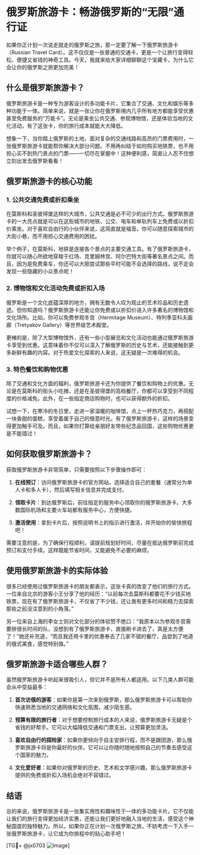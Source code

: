 # 俄罗斯旅游卡：畅游俄罗斯的“无限”通行证

如果你正计划一次说走就走的俄罗斯之旅，那一定要了解一下俄罗斯旅游卡（Russian Travel Card）。这不仅仅是一张普通的交通卡，更是一个让旅行变得轻松、便捷又省钱的神奇工具。今天，我就来给大家详细聊聊这个宝藏卡，为什么它会让你的俄罗斯之旅更加完美！

## 什么是俄罗斯旅游卡？

俄罗斯旅游卡是一种专为游客设计的多功能卡片，它集合了交通、文化和娱乐等多种功能于一体。简单来说，就是一张让你在俄罗斯境内几乎所有地方都能享受优惠甚至免费服务的“万能卡”。无论是乘坐公共交通、参观博物馆，还是体验当地的文化活动，有了这张卡，你的旅行成本就能大大降低。

想象一下，当你踏上俄罗斯的土地，面对复杂的交通线路和高昂的门票费用时，一张俄罗斯旅游卡就能帮你解决大部分问题。不用再纠结于如何购买地铁票，也不用担心买不到热门景点的门票——一切尽在掌握中！这种便利感，简直让人忍不住想立刻出发去俄罗斯看看！

## 俄罗斯旅游卡的核心功能

### 1. 公共交通免费或折扣乘坐

在莫斯科和圣彼得堡这样的大城市，公共交通是必不可少的出行方式。俄罗斯旅游卡的一大亮点就是可以在这些城市的地铁、公交、电车和单轨列车上免费或以折扣价乘坐。对于喜欢自由行的小伙伴来说，这简直就是福音。你可以随意探索城市的大街小巷，而不用担心交通费用的困扰。

举个例子，在莫斯科，地铁是连接各个景点的主要交通工具。有了俄罗斯旅游卡，你就可以随心所欲地穿梭于红场、克里姆林宫、阿尔巴特大街等著名景点之间。而且，因为是免费乘车，你还可以大胆尝试那些平时可能不会选择的路线，说不定会发现一些隐藏的小众景点呢！

### 2. 博物馆和文化活动免费或折扣入场

俄罗斯是一个文化底蕴深厚的地方，拥有无数令人叹为观止的艺术珍品和历史遗迹。但你知道吗？俄罗斯旅游卡还能让你免费或以折扣价进入许多著名的博物馆和文化场所。比如，你可以免费参观冬宫（Hermitage Museum）、特列季亚科夫画廊（Tretyakov Gallery）等世界级艺术殿堂。

更棒的是，除了大型博物馆外，还有一些小型展览和文化活动也能通过俄罗斯旅游卡享受到优惠。这意味着你不仅可以深入了解俄罗斯的历史与艺术，还能接触到更多新鲜有趣的内容。对于热爱文化探索的人来说，这无疑是一次难得的机会。

### 3. 特色餐饮和购物优惠

除了交通和文化方面的福利，俄罗斯旅游卡还为你提供了餐饮和购物上的优惠。无论是在莫斯科的街头小吃摊，还是在圣彼得堡的高档餐厅，你都可以享受到不同程度的价格减免。此外，在一些指定商店购物时，也可以获得额外的折扣。

试想一下，在寒冷的冬日里，走进一家温暖的咖啡馆，点上一杯热巧克力，再搭配一块香甜的蛋糕，享受着属于自己的惬意时光。有了俄罗斯旅游卡，这样的场景变得更加触手可及。而且，如果你打算给亲朋好友带些纪念品回国，这些购物优惠更是不能错过！

## 如何获取俄罗斯旅游卡？

获取俄罗斯旅游卡非常简单，只需要按照以下步骤操作即可：

1. **在线预订**：访问俄罗斯旅游卡的官方网站，选择适合自己的套餐（通常分为单人卡和多人卡），然后填写相关信息并完成支付。
   
2. **领取卡片**：到达俄罗斯后，前往指定的服务中心领取你的俄罗斯旅游卡。大多数国际机场和主要火车站都有服务中心，方便快捷。

3. **激活使用**：拿到卡片后，按照说明书上的指示进行激活，并开始你的愉快旅程吧！

需要注意的是，为了确保行程顺利，请提前规划好时间，尽量在抵达俄罗斯前完成预订和支付手续。这样既能节省时间，又能避免不必要的麻烦。

## 使用俄罗斯旅游卡的实际体验

很多已经使用过俄罗斯旅游卡的朋友都表示，这张卡真的改变了他们的旅行方式。一位来自北京的游客小王分享了他的经历：“以前每次去莫斯科都要花不少钱买地铁票，现在有了俄罗斯旅游卡，不仅省了不少钱，还让我有更多时间和精力去探索那些之前没注意到的小角落。”

另一位来自上海的李女士则对文化部分的体验赞不绝口：“我原本以为参观冬宫需要排很长时间的队，没想到有了俄罗斯旅游卡，直接刷卡进去了，真是太方便了！”她还补充道，“而且我还用卡里的优惠券去了几家不错的餐厅，品尝到了地道的俄式美食，感觉特别值。”

## 俄罗斯旅游卡适合哪些人群？

虽然俄罗斯旅游卡听起来很吸引人，但它并不是所有人都适用。以下几类人群可能会从中受益最多：

1. **首次访俄的游客**：如果你是第一次来到俄罗斯，那么俄罗斯旅游卡可以帮助你快速熟悉当地的交通网络和文化氛围，减少陌生感。
   
2. **预算有限的旅行者**：对于想要控制旅行成本的人来说，俄罗斯旅游卡无疑是个省钱的好帮手。它可以大幅降低交通和门票支出，让预算更加灵活。

3. **喜欢自由行的探险家**：如果你更倾向于自主安排行程，而不是跟团游，那么俄罗斯旅游卡将是你最好的伙伴。它可以让你随时随地按照自己的节奏去感受这个国家的魅力。

4. **文化爱好者**：如果你对俄罗斯的历史、艺术和文学感兴趣，那么俄罗斯旅游卡提供的免费或折扣入场机会绝对不容错过。

## 结语

总的来说，俄罗斯旅游卡是一张集实用性和趣味性于一体的多功能卡片。它不仅能让我们的旅行变得更加经济实惠，还能让我们更好地融入当地的生活，感受这个神秘国度的独特魅力。所以，如果你正在计划一次俄罗斯之旅，不妨考虑一下入手一张俄罗斯旅游卡，让它成为你旅程中的贴心助手吧！

[TG💪+ @jx0703 ![Image](https://github.com/user-attachments/assets/dbca1d08-cadb-493c-b0ec-ad6f7a83f270)]